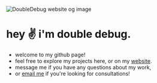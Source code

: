 ![DoubleDebug website og image](https://i.imgur.com/2zlmLEd.png)

# hey ✌ i'm double debug.

* welcome to my github page!
* feel free to explore my projects here, or on my [website](https://doubledebug.vercel.app).
* message me if you have any questions about my work,
* or [email me](mailto:duledodicc@gmail.com) if you're looking for consultations!
